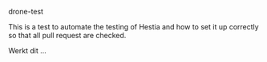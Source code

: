 drone-test

This is a test to automate the testing of Hestia and how to set it up correctly so that all pull request are checked. 

Werkt dit ... 
